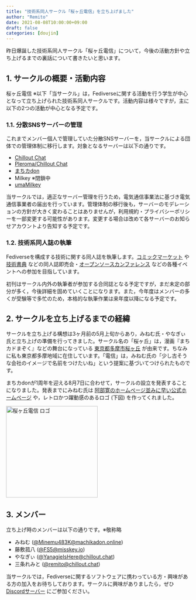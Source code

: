 ```yaml
---
title: "技術系同人サークル「桜ヶ丘電信」を立ち上げました"
author: "Remito"
date: 2021-08-08T10:00:00+09:00
draft: false
categories: [doujin]
---
```

昨日爆誕した技術系同人サークル「桜ヶ丘電信」について，今後の活動方針や立ち上げるまでの裏話について書きたいと思います。
<!--more-->

## 1. サークルの概要・活動内容

桜ヶ丘電信 ※以下「当サークル」は，Fediverseに関する活動を行う学生が中心となって立ち上げられた技術系同人サークルです。活動内容は様々ですが，主に以下の2つの活動が中心となる予定です。

### 1.1. 分散SNSサーバーの管理

これまでメンバー個人で管理していた分散SNSサーバーを，当サークルによる団体での管理体制に移行します。対象となるサーバーは以下の通りです。

- [Chillout Chat](https://chillout.chat)
- [Pleroma/Chillout Chat](https://pleroma.chillout.chat)
- [まちカdon](https://machikadon.online)
- Milkey ※閉鎖中
- [umaMilkey](https://uma.milkey.homes)

当サークルでは，適正なサーバー管理を行うため，電気通信事業法に基づき電気通信事業者の届出を行っています。管理体制の移行後も，サーバーのモデレーションの方針が大きく変わることはありませんが，利用規約・プライバシーポリシーを一部変更する可能性があります。変更する場合は改めて各サーバーのお知らせアカウントより告知する予定です。

### 1.2. 技術系同人誌の執筆

Fediverseを構成する技術に関する同人誌を執筆します。[コミックマーケット](https://www.comiket.co.jp) や [技術書典](https://techbookfest.org) などの同人誌即売会・[オープンソースカンファレンス](https://ospn.jp) などの各種イベントへの参加を目指しています。

初刊はサークル内外の執筆者が参加する合同誌となる予定ですが，まだ未定の部分が多く，今後詳細を固めていくことになります。また，今年度はメンバーの多くが受験等で多忙のため，本格的な執筆作業は来年度以降になる予定です。

## 2. サークルを立ち上げるまでの経緯

サークルを立ち上げる構想は3ヶ月前の5月上旬からあり，みねむ氏・やなぎぃ氏と立ち上げの準備を行ってきました。サークル名の「桜ヶ丘」は，漫画『まちカドまぞく』などの舞台になっている [東京都多摩市桜ヶ丘](https://goo.gl/maps/Cimqt4pbpLVkbqwo8) が由来です。ちなみに私も東京都多摩地域に在住しています。「電信」は，みねむ氏の「少し古そうな会社のイメージで名前をつけたいね」という提案に基づいてつけられたものです。

まちカdonが1周年を迎える8月7日に合わせて，サークルの設立を発表することになりました。発表までにみねむ氏は [阿部寛のホームページ並みに早い公式ホームページ](https://sanctuary-sakura-telegraph.pages.dev) や，レトロかつ躍動感のあるロゴ (下図) を作ってくれました。

<img src="../../images/sanctuary-sakura-telegraph-1.png" alt="桜ヶ丘電信 ロゴ" width="250">

## 3. メンバー

立ち上げ時のメンバーは以下の通りです。※敬称略

- みねむ ([@Minemu483K@machikadon.online](https://machikadon.online@Minemu483K))
- 藤敷菰八 ([@FS5@misskey.io](https://misskey.io/@FS5))
- やなぎぃ ([@YanagieIsHere@chillout.chat](https://chillout.chat/@YanagieIsHere))
- 三条れみと ([@remito@chillout.chat](https://chillout.chat/@remito))

当サークルでは，Fediverseに関するソフトウェアに携わっている方・興味がある方の加入をお待ちしております。サークルに興味がありましたら，ぜひ [Discordサーバー](https://discord.gg/ZuWk5yVP3W) にご参加ください。
